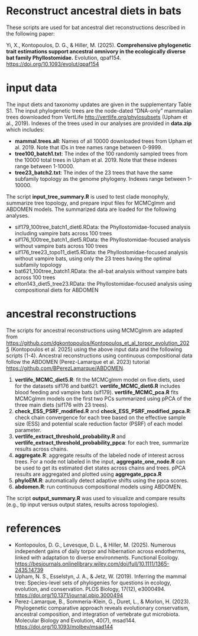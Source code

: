 # Reconstruct ancestral diets in bats
These scripts are used for bat ancestral diet reconstructions described in the following paper:

Yi, X., Kontopoulos, D. G., & Hiller, M. (2025). **Comprehensive phylogenetic trait estimations support ancestral omnivory in the ecologically diverse bat family Phyllostomidae.** Evolution, qpaf154. https://doi.org/10.1093/evolut/qpaf154

# input data
The input diets and taxonomy updates are given in the supplementary Table S1. The input phylogenetic trees are the node-dated “DNA-only” mammalian trees downloaded from VertLife http://vertlife.org/phylosubsets (Upham et al., 2019). Indexes of the trees used in our analyses are provided in **data.zip** which includes: 
* **mammal.trees.all**: Names of all 10000 downloaded trees from Upham et al. 2019. Note that IDs in tree names range between 0-9999.
* **tree100_batch1.txt**: The index of the 100 randomly sampled trees from the 10000 total trees in Upham et al. 2019. Note that these indexes range between 1-10000.
* **tree23_batch2.txt**: The index of the 23 trees that have the same subfamily topology as the genome phylogeny. Indexes range between 1-10000.

The script **input_tree_summary.R** is used to test clade monophyly, summarize tree topology, and prepare input files for MCMCglmm and ABDOMEN models. 
The summarized data are loaded for the following analyses.
* sif179_100tree_batch1_diet6.RData: the Phyllostomidae-focused analysis including vampire bats across 100 trees
* sif176_100tree_batch1_diet5.RData: the Phyllostomidae-focused analysis without vampire bats across 100 trees
* sif176_tree23_topo11_diet5.RData: the Phyllostomidae-focused analysis without vampire bats, using only the 23 trees having the optimal subfamily topology
* bat621_100tree_batch1.RData: the all-bat analysis without vampire bats across 100 trees
* elton143_diet5_tree23.RData: the Phyllostomidae-focused analysis using compositional diets for ABDOMEN       

# ancestral reconstructions 
The scripts for ancestral reconstructions using MCMCglmm are adapted from https://github.com/dgkontopoulos/Kontopoulos_et_al_torpor_evolution_2025 (Kontopoulos et al. 2025) using the above input data and the following scripts (1-4). Ancestral reconstructions using continuous compositional data follow the ABDOMEN (Perez-Lamarque et al. 2023) tutorial https://github.com/BPerezLamarque/ABDOMEN.
1. **vertlife_MCMC_diet5.R**: fit the MCMCglmm model on five diets, used for the datasets sif176 and bat621. **vertlife_MCMC_diet6.R** includes blood feeding and vampire bats (sif179). **vertlife_MCMC_pca.R** fits MCMCglmm models on the first two PCs summarized using pPCA of the three main diets (sif176 with 23 trees). 
2. **check_ESS_PSRF_modified.R** and **check_ESS_PSRF_modified_ppca.R**: check chain convergence for each tree based on the effective sample size (ESS) and potential scale reduction factor (PSRF) of each model parameter.
3. **vertlife_extract_threshold_probability.R** and **vertlife_extract_threshold_probability_ppca**: for each tree, summarize results across chains.
4. **aggregate.R**: aggregate results of the labeled node of interest across trees. For a node not labeled in the input, **aggregate_one_node.R** can be used to get its estimated diet states across chains and trees. pPCA results are aggregated and plotted using **aggregate_ppca.R**
5. **phyloEM.R**: automatically detect adaptive shifts using the ppca scores.
6. **abdomen.R**: run continuous compositional models using ABDOMEN.

The script **output_summary.R** was used to visualize and compare results (e.g., tip input versus output states, results across topologies). 

# references
* Kontopoulos, D. G., Levesque, D. L., & Hiller, M. (2025). Numerous independent gains of daily torpor and hibernation across endotherms, linked with adaptation to diverse environments. Functional Ecology. https://besjournals.onlinelibrary.wiley.com/doi/full/10.1111/1365-2435.14739
* Upham, N. S., Esselstyn, J. A., & Jetz, W. (2019). Inferring the mammal tree: Species-level sets of phylogenies for questions in ecology, evolution, and conservation. PLOS Biology, 17(12), e3000494. https://doi.org/10.1371/journal.pbio.3000494
* Perez-Lamarque, B., Sommeria-Klein, G., Duret, L., & Morlon, H. (2023). Phylogenetic comparative approach reveals evolutionary conservatism, ancestral composition, and integration of vertebrate gut microbiota. Molecular Biology and Evolution, 40(7), msad144. https://doi.org/10.1093/molbev/msad144


